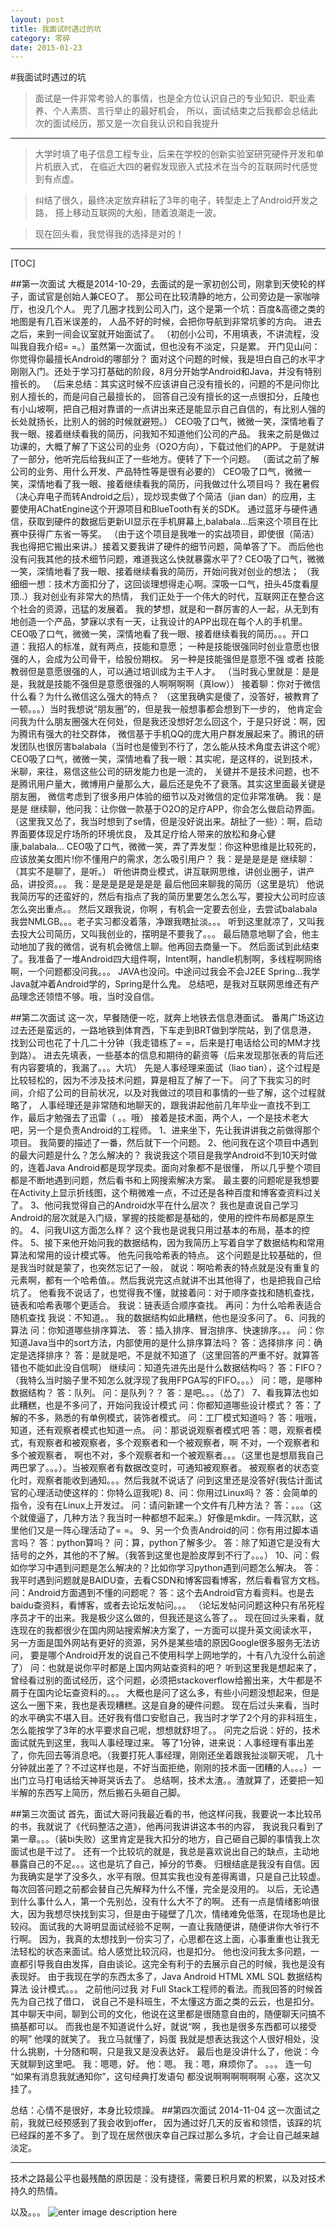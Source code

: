 ```yaml
---
layout: post
title: 我面试时遇过的坑
category: 零碎
date: 2015-01-23
---
```


#我面试时遇过的坑
>面试是一件非常考验人的事情，也是全方位认识自己的专业知识、职业素养、个人素质、言行举止的最好机会，
所以，面试结束之后我都会总结此次的面试经历，那又是一次自我认识和自我提升  

- - - - - - - - 

>大学时填了电子信息工程专业，后来在学校的创新实验室研究硬件开发和单片机嵌入式，
在临近大四的暑假发现嵌入式技术在当今的互联网时代感觉到有点虚。

>纠结了很久，最终决定放弃耕耘了3年的电子，转型走上了Android开发之路，
搭上移动互联网的大船，随着浪潮走一波。
	
>现在回头看，我觉得我的选择是对的！

- - - - - - - - 

[TOC]

##第一次面试
	大概是2014-10-29，去面试的是一家初创公司，刚拿到天使轮的样子，面试官是创始人兼CEO了。
	那公司在比较清静的地方，公司旁边是一家咖啡厅，也没几个人。
	兜了几圈才找到公司入门，这个是第一个坑：百度&高德之类的地图是有几百米误差的，
	人品不好的时候，会把你导航到非常坑爹的方向。
	进去之后，来到一间会议室就开始面试了。
	（初创小公司，不用填表，不讲流程，没叫我自我介绍= =。）虽然第一次面试，但也没有不淡定，只是累。
	开门见山问：你觉得你最擅长Android的哪部分？
	面对这个问题的时候，我是坦白自己的水平才刚刚入门。还处于学习打基础的阶段，8月分开始学Android和Java，并没有特别擅长的。
	（后来总结：其实这时候不应该讲自己没有擅长的，问题的不是问你比别人擅长的，而是问自己最擅长的，
	回答自己没有擅长的这一点很扣分，丘陵也有小山坡啊，把自己相对靠谱的一点讲出来还是能显示自己自信的，有比别人强的长处就扬长，比别人的弱的时候就避短。）
	CEO吸了口气，微微一笑，深情地看了我一眼、接着继续看我的简历，问我知不知道他们公司的产品。
	我来之前是做过功课的，大概了解了下这公司的业务（O2O方向），下载过他们的APP。
	于是就讲了一部分，他听完后给我纠正了一些地方。便转了下一个问题。
	（面试之前了解公司的业务、用什么开发、产品特性等是很有必要的）
	CEO吸了口气，微微一笑，深情地看了我一眼、接着继续看我的简历，问我做过什么项目吗？
	我在暑假（决心弃电子而转Android之后），现炒现卖做了个简洁（jian dan）的应用，主
	要使用AChatEngine这个开源项目和BlueTooth有关的SDK。
	通过蓝牙与硬件通信，获取到硬件的数据后更新UI显示在手机屏幕上,balabala...后来这个项目在比赛中获得广东省一等奖。
	（由于这个项目是我唯一的实战项目，即使很（简洁）我也得把它搬出来讲。）接着又要我讲了硬件的细节问题，简单答了下。
	而后他也没有问我其他的技术细节问题，难道我这么快就暴露水平了?
	CEO吸了口气，微微一笑，深情地看了我一眼、接着继续看我的简历，开始问我对创业的想法；
	（我细细一想：技术方面扣分了，这回谈理想得走心啊。深吸一口气，扭头45度看屋顶..）我对创业有非常大的热情，
	我们正处于一个伟大的时代，互联网正在整合这个社会的资源，迅猛的发展着。
	我的梦想，就是和一群厉害的人一起，从无到有地创造一个产品，梦寐以求有一天，让我设计的APP出现在每个人的手机里。
	CEO吸了口气，微微一笑，深情地看了我一眼、接着继续看我的简历。。。开口道：我招人的标准，就有两点，技能和意愿；
	一种是技能很强同时创业意愿也很强的人，会成为公司骨干，给股份期权。
	另一种是技能强但是意愿不强 或者 技能教弱但是意愿很强的人，可以通过培训成为主干人才。
	（当时我心里就是：是是是，我就是技能不强但是意愿很强的人啊啊啊啊（真low））
	接着聊：你对于微信什么看？为什么微信这么强大的特点？
	（这里我确实是傻了，没答好，被教育了一顿。。。）当时我想说“朋友圈”的，但是我一般想事都会想到下一步的，
	他肯定会问我为什么朋友圈强大在何处，但是我还没想好怎么回这个，于是只好说：啊，因为腾讯有强大的社交群体，
	微信基于手机QQ的庞大用户群发展起来了。腾讯的研发团队也很厉害balabala（当时也是傻到不行了，怎么能从技术角度去讲这个呢）
	CEO吸了口气，微微一笑，深情地看了我一眼：其实呢，是这样的，说到技术，米聊，来往，易信这些公司的研发能力也是一流的，
	关键并不是技术问题，也不是腾讯用户量大，微博用户量那么大，最后还是免不了衰落。其实这里面最关键是朋友圈，
	微信考虑到了很多用户体验的细节以及对微信的定位非常准确。
	我：是是是
	继续聊，他问我：让你做一款基于O2O的足疗APP，你会怎么做启动界面。
	（这里我又怂了，我当时想到了se情，但是没好说出来。胡扯了一些）：啊，启动界面要体现足疗场所的环境优良，
	及其足疗给人带来的放松和身心健康,balabala...
	CEO吸了口气，微微一笑，弄了弄发型：你这种思维是比较死的，应该放美女图片!你不懂用户的需求，怎么吸引用户？
	我：是是是是是
	继续聊：（其实不是聊了，是听。）
	听他讲商业模式，讲互联网思维，讲创业圈子，讲产品，讲投资。。。
	我：是是是是是是是是
	最后他回来聊我的简历（这里是坑）
	他说我简历写的还蛮好的，然后有指点了我的简历里要怎么怎么写，要投大公司时应该怎么突出重点。。
	然后又跟我说，你啊 ，有机会一定要去创业，去尝试balabala
	我尝NMLGB。。。老子实习都没着落，净跟我瞎扯淡。。。
	听到这里就凉了，又叫我去投大公司简历，又叫我创业的，摆明是不要我了。。。
	最后随意地聊了会，他主动地加了我的微信，说有机会微信上聊。他再回去商量一下。
	然后面试到此结束了。我准备了一堆Android四大组件啊，Intent啊，handle机制啊，多线程啊网络啊，一个问题都没问我。。。
	JAVA也没问。中途问过我会不会J2EE Spring...我学Java就冲着Android学的，Spring是什么鬼。
总结吧，是我对互联网思维还有产品理念还领悟不够。哦，当时没自信。


##第二次面试
	这一次，早餐随便一吃，就奔上地铁去信息港面试。
	番禺广场这边过去还是蛮远的，一路地铁到体育西，下车走到BRT做到学院站，到了信息港，
	找到公司也花了十几二十分钟（我走错栋了= =，后来是打电话给公司的MM才找到路）。
	进去先填表，一些基本的信息和期待的薪资等（后来发现那张表的背后还有内容要填的，我漏了。。。大坑）
	先是人事经理来面试（liao tian），这个过程是比较轻松的，因为不涉及技术问题，算是相互了解了一下。
	问了下我实习的时间，介绍了公司的目前状况，以及对我做过的项目和事情的一些了解，这个过程就略了，
	人事经理还是非常随和地聊天的，跟我讲起他前几年毕业一直找不到工作，最后才勉强去了迅雷（ 。。哦）
	接着是技术面，两个人，一个是技术老大吧，另一个是负责Android的工程师。
	1、进来坐下，先让我讲讲我之前做得那个项目。
	我简要的描述了一番，然后就下一个问题。
	2、他问我在这个项目中遇到的最大问题是什么？怎么解决的？
	我说我这个项目是我学Android不到10天时做的，连着Java Android都是现学现卖。面向对象都不是很懂，
	所以几乎整个项目都是不断地遇到问题，然后看书和上网搜索解决方案。
	最主要的问题呢是我想要在Activity上显示折线图，这个稍微难一点，不过还是各种百度和博客查资料过关了。
	3、他问我觉得自己的Android水平在什么层次？
	我也是直说自己学习Android的层次就是入门级，掌握的技能都是基础的，使用的控件布局都是原生的。
	4、问我UI这方面怎么样？
	这个我也是说我只用过基本的布局，基本的控件。
	5、接下来他开始问我的数据结构，因为我简历上写着自学了数据结构和常用算法和常用的设计模式等。
	他先问我哈希表的特点。 这个问题是比较基础的，但是我当时就是蒙了，也突然忘记了一般，
	就说：啊哈希表的特点就是没有重复的元素啊，都有一个哈希值。。然后我说完这点就讲不出其他得了，也是把我自己给坑了。
	他看我不说话了，也觉得我不懂，就接着问：对于顺序查找和随机查找，链表和哈希表哪个更适合。
	我说：链表适合顺序查找。
	再问：为什么哈希表适合随机查找
	我说：不知道。。
	我的数据结构如此糟糕，他也是没多问了。
	6、问我的算法
	问：你知道哪些排序算法、
	答：插入排序、冒泡排序、快速排序。。。
	问：你知道Java当中的sort方法，内部使用的是什么排序算法吗？
	答：选择排序
	问：确定是选择排序？
	答：是就是吧，不是就不知道了（这里回答的严重不好。就算答错也不能如此没自信啊）
	继续问：知道先进先出是什么数据结构吗？
	答：FIFO？（我特么当时脑子里不知怎么就浮现了我用FPGA写的FIFO。。。）
	问：嗯，是哪种数据结构？
	答：队列。
	问：是队列？？
	答：是吧。。。（怂了）
	7、看我算法也如此糟糕，也是不多问了，开始问我设计模式
	问：你都知道哪些设计模式？
	答：了解的不多，熟悉的有单例模式，装饰者模式。
	问：工厂模式知道吗？
	答：哦哦，知道，还有观察者模式也知道一点。
	问：那说说观察者模式吧
	答：嗯，观察者模式，有观察者和被观察者，多个观察者和一个被观察者，啊 不对，一个观察者和多个被观察者，
	啊也不对，多个观察者和一个被观察者。。。（这里也是想扇我自己两巴掌了。。。）。当被观察者有数据改变时，可通知被观察者。
	被观察者的状态变化时，观察者能收到通知。。。然后我就不说话了
	问到这里还是没答好(我估计面试官的心理活动使这样的：你特么逗我呢)
	8、问：你用过Linux吗？
	答：会简单的指令，没有在Linux上开发过。
	问：请问新建一个文件有几种方法？
	答：。。。（这个就傻逼了，几种方法？我当时一种都想不起来。）好像是mkdir。一阵沉默，这里他们又是一阵心理活动了= =。
	9、另一个负责Android的问：你有用过脚本语言吗？
	答：python算吗？
	问：算，python了解多少。
	答：除了知道它是没有大括号的之外，其他的不了解。（我答到这里也是脸皮厚到不行了。。。）
	10、问：假如你学习中遇到问题是怎么解决的？比如你学习python遇到问题怎么解决。
	答：我平时遇到问题就是BAIDU查，去看CSDN和博客园看博客，然后看看官方文档。
	问：Android方面遇到不懂的问题呢？
	答：这个去Android官方看资料。也是去baidu查资料，看博客，或者去论坛发帖问。。。
	（论坛发帖问问题这种只有吊死程序员才干的出来。我是极少这么做的，但我还是这么答了。。
	现在回过头来看，就连现在的我都很少在国内网站搜索解决方案了，一方面可以提升英文阅读水平，
	另一方面是国外网站有更好的资源，另外是某些墙的原因Google很多服务无法访问，
	要是哪个Android开发的说自己不使用科学上网地学的，十有八九没什么前途了）
	问：也就是说你平时都是上国内网站查资料的吧？
	听到这里我是想起来了，曾经看过别的面试经历，这个问题，必须把stackoverflow给搬出来，大牛都是不屑于在国内论坛查资料的。。。
	大概也是问了这么多，有些小问题没想起来，但是这么一圈下来，我也是表现糟糕。这是自身的硬件问题。
	现在后过头来看，当时的水平确实不堪入目。还好我有借口安慰自己，我当时才学了2个月的非科班生，
	怎么能按学了3年的水平要求自己呢，想想就舒坦了。。
	问完之后说：好的，技术面试就先到这里，我叫人事经理过来。
	等了1分钟，进来说：人事经理有事出差了，你先回去等消息吧。（我要打死人事经理，刚刚还坐着跟我扯淡聊天呢，
	几十分钟就出差了？不过这样也是，不好当面拒绝，刚刚的技术面一团糟的人。。。）一出门立马打电话给天神哥哭诉去了。
总结啊，技术太渣。。渣就算了，还要把一知半解的东西写上简历，然后搬石头砸自己脚。


##第三次面试
	首先，面试大哥问我最近看的书，他这样问我，我要说一本比较吊的书，我就说了《代码整洁之道》，他再问我讲讲这本书的内容，
	我说我只看到了第一章。。。（装bi失败）这里肯定是我大扣分的地方，自己砸自己脚的事情我上次面试也是干过了。
	还有一个比较坑的就是，我总是喜欢说出自己的缺点，主动地暴露自己的不足。。。这也是坑了自己，掉分的节奏。
	归根结底是我没有自信。因为我确实是学了没多久，水平有限。但其实我也没有差得离谱，只是自己比较虚。
	每次回答问题之前都会替自己先解释为什么不懂，完全是没用的。
	以后，无论遇到什么事什么人，第一个先别怂，没有什么大不了的啊。
	还有一点是情绪影响很大，因为我想尽快找到实习，但是由于碰壁了几次，情绪难免低落，在现场也是比较闷。
	面试我的大哥明显面试经验不足啊，一直让我随便讲，随便讲你大爷行不行啊。
	因为，我真的太想找到一份实习了，心思都在这上面，心事重重也让我无法轻松的状态来面试。给人感觉比较沉闷，也是扣分。
	他也没问我太多问题，一直都引导我自由发挥，自由谈论。这完全有利于的去展示自己的时候，我也是没有表现好。
	由于我现在学的东西太多了，Java Android HTML XML SQL 数据结构  算法 设计模式。。。
	之前他问过我 对 Full Stack工程师的看法。而我回答的时候首先为自己找了借口，
	说自己不是科班生，不太懂这方面之类的云云，也是扣分。
	其中聊天中间，聊到公司的文化，他说在这里都是很随意自由的，随便聊天问搞不搞基都可以。
	而我也是不知道说什么好，就说“啊 ，我也是很多东西都可以接受的啊”  他噗的就笑了。
	我立马就懂了，妈蛋 我就是想表达我这个人很好相处，没什么挑剔，十分随和啊，只是我又是没表达好。
	最后也是没讲什么了，他说：今天就聊到这里吧。
	我：嗯嗯，好。
	他：嗯。
	我：嗯，麻烦你了。
	。。。
	连一句 “如果有消息我就通知你”，这句经典打发语句 都没说啊啊啊啊啊啊
	心塞，这次又挂了。

总结：心情不是很好，本身比较烦躁。
##第四次面试
	2014-11-04 这一次面试之前，我就已经预感到了我会收到offer，
	因为通过好几天的反省和领悟，该踩的坑已经踩的差不多了。
	到了现在居然很庆幸自己踩过那么多坑，才会让自己越来越淡定。
	
- - - - - - 

技术之路最公平也最残酷的原因是：没有捷径，需要日积月累的积累，以及对技术持久的热情。

以及。。。
![enter image description here](https://github.com/JackOwen/jackowen.github.io/blob/master/res/img/blog/beihoushuowoshuai.gif)